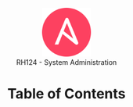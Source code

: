 <p align="center">
  <img src="_resources/images/ansible.png" alt="Header" width="100" height="100"><br>
 </a>
     RH124 - System Administration </a>
</p>

<h1 align="center"> Table of Contents </h1>